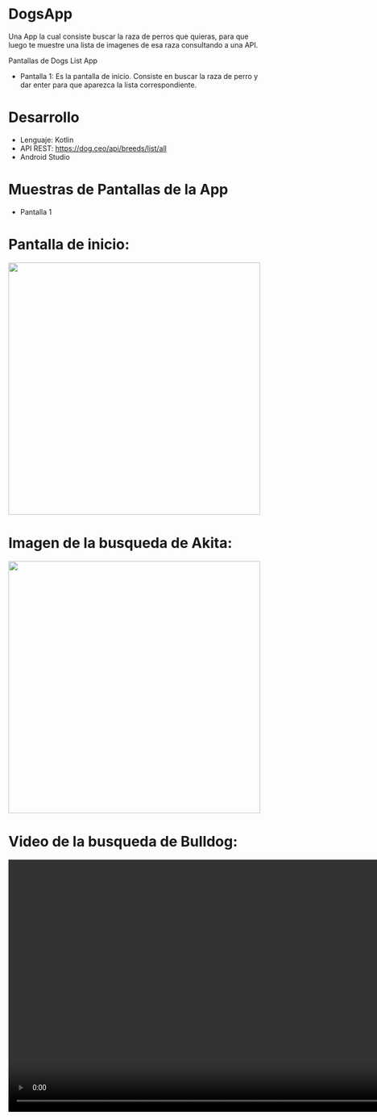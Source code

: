 # DogsApp

Una App la cual consiste buscar la raza de perros que quieras, para que luego te muestre una lista de imagenes de esa raza consultando a una API.

Pantallas de Dogs List App
* Pantalla 1: Es la pantalla de inicio. Consiste en buscar la raza de perro y dar enter para que aparezca la lista correspondiente.

# Desarrollo
* Lenguaje: Kotlin
* API REST: https://dog.ceo/api/breeds/list/all
* Android Studio

# Muestras de Pantallas de la App

* Pantalla 1
# Pantalla de inicio:
<img src = "https://user-images.githubusercontent.com/116289346/228973719-87af373c-e0e6-4b03-8247-5f14712c3b7b.png" height = "500">

# Imagen de la busqueda de Akita:
<img src = "https://user-images.githubusercontent.com/116289346/228973737-ee8d4327-1f21-42be-b47b-2e0228e8b41b.png" height = "500">

# Video de la busqueda de Bulldog:
<video src = "https://user-images.githubusercontent.com/116289346/228973768-0b9625c4-c054-4b11-af39-1f9b40e8009a.webm" height = "500"></video>

